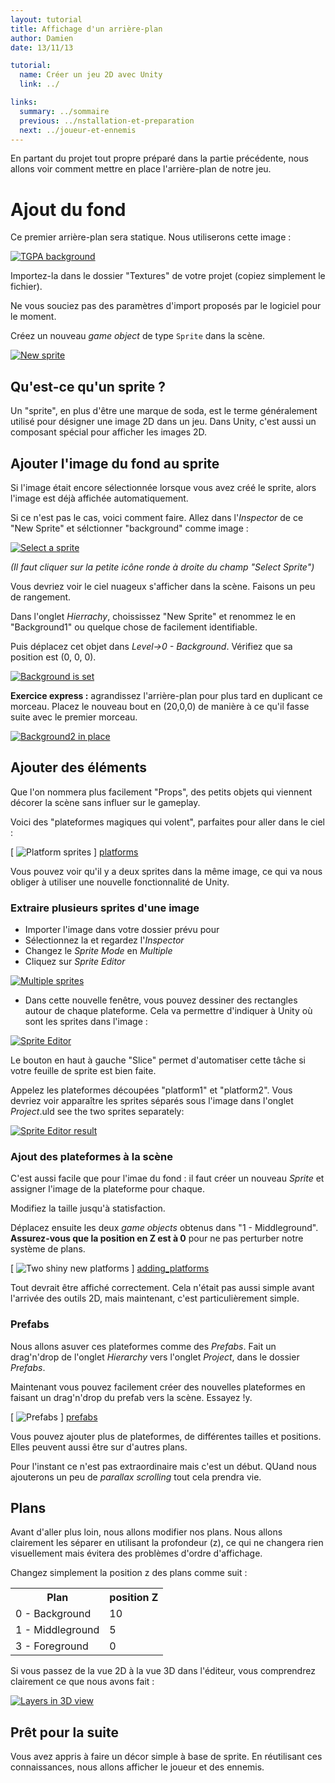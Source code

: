 ```yaml
---
layout: tutorial
title: Affichage d'un arrière-plan
author: Damien
date: 13/11/13

tutorial:
  name: Créer un jeu 2D avec Unity
  link: ../

links:
  summary: ../sommaire
  previous: ../nstallation-et-preparation
  next: ../joueur-et-ennemis
---
```


En partant du projet tout propre préparé dans la partie précédente, nous allons voir comment mettre en place l'arrière-plan de notre jeu.

# Ajout du fond

Ce premier arrière-plan sera statique. Nous utiliserons cette image :

[  ![TGPA background][background]  ][background]

Importez-la dans le dossier "Textures" de votre projet (copiez simplement le fichier).

Ne vous souciez pas des paramètres d'import proposés par le logiciel pour le moment.

Créez un nouveau _game object_ de type ``Sprite`` dans la scène.

[  ![New sprite][new_sprite]  ][new_sprite]

## Qu'est-ce qu'un sprite ?

Un "sprite", en plus d'être une marque de soda, est le terme généralement utilisé pour désigner une image 2D dans un jeu. Dans Unity, c'est aussi un composant spécial pour afficher les images 2D.

## Ajouter l'image du fond au sprite

Si l'image était encore sélectionnée lorsque vous avez créé le sprite, alors l'image est déjà affichée automatiquement.

Si ce n'est pas le cas, voici comment faire. Allez dans l'_Inspector_ de ce "New Sprite" et sélctionner "background" comme image :

[  ![Select a sprite][sprite_select]  ][sprite_select]

_(Il faut cliquer sur la petite icône ronde à droite du champ "Select Sprite")_

Vous devriez voir le ciel nuageux s'afficher dans la scène. Faisons un peu de rangement.

Dans l'onglet _Hierrachy_, choississez "New Sprite" et renommez le en "Background1" ou quelque chose de facilement identifiable.

Puis déplacez cet objet dans _Level->0 - Background_. Vérifiez que sa position est (0, 0, 0).

[  ![Background is set][display_background]  ][display_background]

**Exercice express :** agrandissez l'arrière-plan pour plus tard en duplicant ce morceau. Placez le nouveau bout en (20,0,0) de manière à ce qu'il fasse suite avec le premier morceau.

[  ![Background2 in place][background2_in_place]  ][background2_in_place]

## Ajouter des éléments

Que l'on nommera plus facilement "Props", des petits objets qui viennent décorer la scène sans influer sur le gameplay.

Voici des "plateformes magiques qui volent", parfaites pour aller dans le ciel :

[ ![Platform sprites][platforms] ] [platforms]

Vous pouvez voir qu'il y a deux sprites dans la même image, ce qui va nous obliger à utiliser une nouvelle fonctionnalité de Unity.

### Extraire plusieurs sprites d'une image

- Importer l'image dans votre dossier prévu pour
- Sélectionnez la et regardez l'_Inspector_
- Changez le _Sprite Mode_ en _Multiple_
- Cliquez sur _Sprite Editor_

[ ![Multiple sprites][sprite_multiple] ][sprite_multiple]

- Dans cette nouvelle fenêtre, vous pouvez dessiner des rectangles autour de chaque plateforme. Cela va permettre d'indiquer à Unity où sont les sprites dans l'image :
 
[ ![Sprite Editor][sprite_editor] ][sprite_editor]

Le bouton en haut à gauche "Slice" permet d'automatiser cette tâche si votre feuille de sprite est bien faite.

Appelez les plateformes découpées "platform1" et "platform2". Vous devriez voir apparaître les sprites séparés sous l'image dans l'onglet _Project_.uld see the two sprites separately:

[ ![Sprite Editor result][sprite_editor_result] ][sprite_editor_result]

### Ajout des plateformes à la scène

C'est aussi facile que pour l'imae du fond : il faut créer un nouveau _Sprite_ et assigner l'image de la plateforme pour chaque.

Modifiez la taille jusqu'à statisfaction.

Déplacez ensuite les deux _game objects_ obtenus dans "1 - Middleground". **Assurez-vous que la position en Z est à 0** pour ne pas perturber notre système de plans.

[ ![Two shiny new platforms][adding_platforms] ] [adding_platforms]

Tout devrait être affiché correctement. Cela n'était pas aussi simple avant l'arrivée des outils 2D, mais maintenant, c'est particulièrement simple.

### Prefabs

Nous allons asuver ces plateformes comme des _Prefabs_. Fait un  drag'n'drop de l'onglet _Hierarchy_ vers l'onglet _Project_, dans le dossier _Prefabs_.

Maintenant vous pouvez facilement créer des nouvelles plateformes en faisant un drag'n'drop du prefab vers la scène. Essayez !y.

[ ![Prefabs][prefabs] ] [prefabs]

Vous pouvez ajouter plus de plateformes, de différentes tailles et positions. Elles peuvent aussi être sur d'autres plans.

Pour l'instant ce n'est pas extraordinaire mais c'est un début. QUand nous ajouterons un peu de _parallax scrolling_ tout cela prendra vie.

## Plans

Avant d'aller plus loin, nous allons modifier nos plans. Nous allons clairement les séparer en utilisant la profondeur (z), ce qui ne changera rien visuellement mais évitera des problèmes d'ordre d'affichage.

Changez simplement la position z des plans comme suit :

<table>
<tr>
<th>Plan</th>
<th>position Z</th>
</tr>
<tr>
<td>0 - Background</td>
<td>10</td>
</tr>
<tr>
<td>1 - Middleground</td>
<td>5</td>
</tr>
<tr>
<td>3 - Foreground</td>
<td>0</td>
</tr>
</table>

Si vous passez de la vue 2D à la vue 3D dans l'éditeur, vous comprendrez clairement ce que nous avons fait :

[ ![Layers in 3D view][layers_3d] ][layers_3d]

## Prêt pour la suite

Vous avez appris à faire un décor simple à base de sprite. En réutilisant ces connaissances, nous allons afficher le joueur et des ennemis.


[background]: ../../2d-game-unity/background-and-camera/-img/background.png
[platforms]: ../../2d-game-unity/background-and-camera/-img/platforms.png
[new_sprite]: ../../2d-game-unity/background-and-camera/-img/new_sprite.png
[sprite_select]: ../../2d-game-unity/background-and-camera/-img/sprite_select.png
[display_background]: ../../2d-game-unity/background-and-camera/-img/display_background.png
[background2_in_place]: ../../2d-game-unity/background-and-camera/-img/background2_in_place.png
[sprite_multiple]: ../../2d-game-unity/background-and-camera/-img/sprite_multiple.png
[sprite_editor]: ../../2d-game-unity/background-and-camera/-img/sprite_editor.png
[sprite_editor_result]: ../../2d-game-unity/background-and-camera/-img/sprite_editor_result.png
[adding_platforms]: ../../2d-game-unity/background-and-camera/-img/adding_platforms.png
[layers_3d]: ../../2d-game-unity/background-and-camera/-img/layers.gif
[prefabs]: ../../2d-game-unity/background-and-camera/-img/prefabs.png
